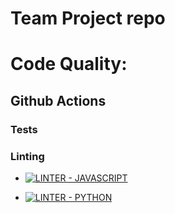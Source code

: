 # Team Project repo

# Code Quality:

## Github Actions
### Tests

### Linting
- [![LINTER - JAVASCRIPT](https://github.com/gcivil-nyu-org/team-2-inperson/actions/workflows/lint_js.yml/badge.svg)](https://github.com/gcivil-nyu-org/team-2-inperson/actions/workflows/lint_js.yml)

- [![LINTER - PYTHON](https://github.com/gcivil-nyu-org/team-2-inperson/actions/workflows/lint_py.yml/badge.svg)](https://github.com/gcivil-nyu-org/team-2-inperson/actions/workflows/lint_py.yml)
